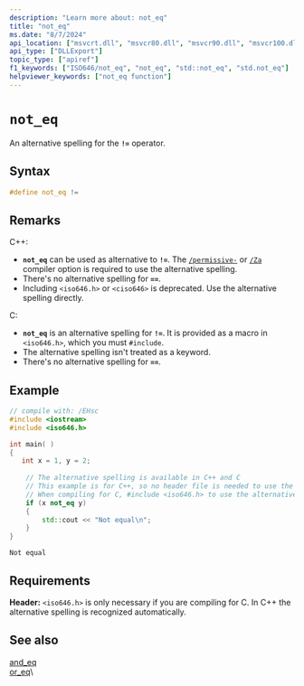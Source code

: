 ```yaml
---
description: "Learn more about: not_eq"
title: "not_eq"
ms.date: "8/7/2024"
api_location: ["msvcrt.dll", "msvcr80.dll", "msvcr90.dll", "msvcr100.dll", "msvcr100_clr0400.dll", "msvcr110.dll", "msvcr110_clr0400.dll", "msvcr120.dll", "msvcr120_clr0400.dll", "ucrtbase.dll"]
api_type: ["DLLExport"]
topic_type: ["apiref"]
f1_keywords: ["ISO646/not_eq", "not_eq", "std::not_eq", "std.not_eq"]
helpviewer_keywords: ["not_eq function"]
---
```

# `not_eq`

An alternative spelling for the **`!=`** operator.

## Syntax

```C
#define not_eq !=
```

## Remarks

C++:
- **`not_eq`** can be used as alternative to **`!=`**. The [`/permissive-`](../build/reference/permissive-standards-conformance.md) or [`/Za`](../build/reference/za-ze-disable-language-extensions.md) compiler option is required to use the alternative spelling.
- There's no alternative spelling for **`==`**.
- Including `<iso646.h>` or `<ciso646>` is deprecated. Use the alternative spelling directly.

C:
- **`not_eq`** is an alternative spelling for **`!=`**. It is provided as a macro in `<iso646.h>`, which you must `#include`.
- The alternative spelling isn't treated as a keyword.
- There's no alternative spelling for **`==`**.

## Example

```cpp
// compile with: /EHsc
#include <iostream>
#include <iso646.h>

int main( )
{
   int x = 1, y = 2;
    
    // The alternative spelling is available in C++ and C
    // This example is for C++, so no header file is needed to use the alternative spelling
    // When compiling for C, #include <iso646.h> to use the alternative spelling
    if (x not_eq y)
    {
        std::cout << "Not equal\n";
    }
}
```

```Output
Not equal
```

## Requirements

**Header:** `<iso646.h>` is only necessary if you are compiling for C. In C++ the alternative spelling is recognized automatically.

## See also

[and_eq](/cpp/c-runtime-library/reference/and-eq?.md)\
[or_eq](/cpp/c-runtime-library/reference/or-eq?.md)\